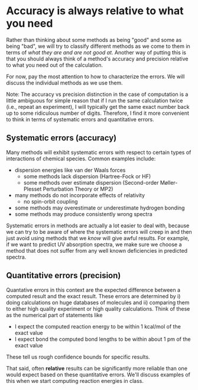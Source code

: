 # Accuracy is always relative to what you need

Rather than thinking about some methods as being "good" and some as
being "bad", we will try to classify different methods as we come
to them in terms of _what they are and are not good at_. Another way of
putting this is that you should always think of a method's accuracy and
precision relative to what you need out of the calculation.

For now, pay the most attention to how to characterize the errors. We will
discuss the individual methods as we use them.

Note: The accuracy vs precision distinction in the case of computation
is a little ambiguous for simple reason that if I run the same calculation
twice (i.e., repeat an experiment), I will typically get the same
exact number back up to some ridiculous number of digits. Therefore, I
find it more convenient to think in terms of systematic errors and
quantitative errors.

## Systematic errors (accuracy)

Many methods will exhibit systematic errors with respect to certain
types of interactions of chemical species. Common examples include:

  - dispersion energies like van der Waals forces
    - some methods lack dispersion (Hartree-Fock or HF)
    - some methods over estimate dispersion (Second-order
      Møller-Plesset Perturbation Theory or MP2)
  - many methods do not incorporate effects of relativity
    - no spin-orbit coupling
  - some methods may overestimate or underestimate hydrogen bonding
  - some methods may produce consistently wrong spectra
  
Systematic errors in methods are actually a lot easier to deal with,
because we can try to be aware of where the systematic errors will creep in
and then just avoid using methods that we _know_ will give awful results.
For example, if we want to predict UV absorption spectra, we make sure we
choose a method that does not suffer from any well known deficiencies
in predicted spectra.

## Quantitative errors (precision)

Quantative errors in this context are the expected difference between a
computed result and the exact result. These errors are determined by
i) doing calculations on huge databases of molecules and ii) comparing them
to either high quality experiment or high quality calculations. Think of
these as the numerical part of statements like

  - I expect the computed reaction energy to be within 1 kcal/mol of the exact value
  - I expect bond the computed bond lengths to be within about 1 pm of the exact value
  
These tell us rough confidence bounds for specific results.

That said, often **relative** results can be significantly more reliable than
one would expect based on these quantitative errors. We'll discuss examples
of this when we start computing reaction energies in class.
